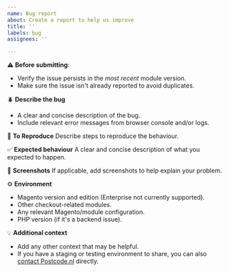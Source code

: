 ```yaml
---
name: Bug report
about: Create a report to help us improve
title: ''
labels: bug
assignees: ''

---
```


⚠️ **Before submitting**:
* Verify the issue persists in the *most recent* module version.
* Make sure the issue isn't already reported to avoid duplicates.

🪲 **Describe the bug**
* A clear and concise description of the bug.
* Include relevant error messages from browser console and/or logs.

🔄 **To Reproduce**
Describe steps to reproduce the behaviour.

✅ **Expected behaviour**
A clear and concise description of what you expected to happen.

📸 **Screenshots**
If applicable, add screenshots to help explain your problem.

⚙️ **Environment**
* Magento version and edition (Enterprise not currently supported).
* Other checkout-related modules.
* Any relevant Magento/module configuration.
* PHP version (if it's a backend issue).

💡 **Additional context**
* Add any other context that may be helpful.
* If you have a staging or testing environment to share, you can also [contact Postcode.nl](mailto:tech@postcode.nl) directly.
